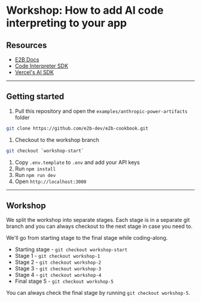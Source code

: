 # Workshop: How to add AI code interpreting to your app

## Resources

- [E2B Docs](https://e2b.dev/docs)
- [Code Interpreter SDK](https://github.com/e2b-dev/code-interpreter)
- [Vercel's AI SDK](https://sdk.vercel.ai/docs)

---

## Getting started
1. Pull this repository and open the `examples/anthropic-power-artifacts` folder
```sh
git clone https://github.com/e2b-dev/e2b-cookbook.git
```
1. Checkout to the workshop branch
```sh
git checkout `workshop-start`
```
1. Copy `.env.template` to `.env` and add your API keys
1. Run `npm install`
1. Run `npm run dev`
1. Open `http://localhost:3000`

---

## Workshop
We split the workshop into separate stages. Each stage is in a separate git branch and you can always checkout to the next stage in case you need to.

We'll go from starting stage to the final stage while coding-along.

- Starting stage - `git checkout workshop-start`
- Stage 1 - `git checkout workshop-1`
- Stage 2 - `git checkout workshop-2`
- Stage 3 - `git checkout workshop-3`
- Stage 4 - `git checkout workshop-4`
- Final stage 5 - `git checkout workshop-5`


You can always check the final stage by running `git checkout workshop-5`.

